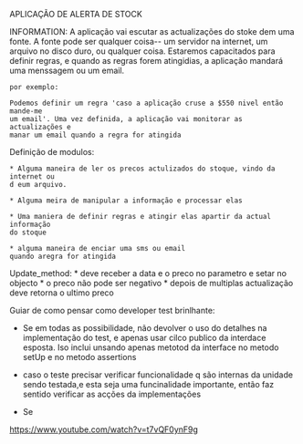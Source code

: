 APLICAÇÃO DE ALERTA DE STOCK


INFORMATION:
    A aplicação vai escutar as actualizações do stoke dem uma fonte.
    A fonte pode ser qualquer coisa-- um servidor na internet, um 
    arquivo no disco duro, ou qualquer coisa. Estaremos capacitados
    para definir regras, e quando as regras forem atingidias, a aplicação
    mandará uma menssagem ou um email.

    por exemplo:

    Podemos definir um regra 'caso a aplicação cruse a $550 nivel então mande-me 
    um email'. Uma vez definida, a aplicação vai monitorar as actualizações e 
    manar um email quando a regra for atingida


Definição de modulos:

    * Alguma maneira de ler os precos actulizados do stoque, vindo da internet ou
    d eum arquivo.

    * Alguma meira de manipular a informação e processar elas

    * Uma maniera de definir regras e atingir elas apartir da actual informação 
    do stoque

    * alguma maneira de enciar uma sms ou email
    quando aregra for atingida


Update_method:
    * deve receber a data e o preco no parametro e setar no objecto
    * o preco não pode ser negativo 
    * depois de multiplas actualização deve retorna o ultimo preco


Guiar de como pensar como developer test brinlhante:
  * Se em todas as possibilidade, não devolver  o uso do detalhes na implementação do test,
  e apenas usar cilco publico da interdace esposta. Iso inclui unsando apenas metotod da interface
  no metodo setUp e no metodo assertions

  * caso o teste precisar verificar funcionalidade q são internas da unidade sendo testada,e esta
  seja uma funcinalidade importante, então faz sentido verificar as acções da implementações

  * Se 

  https://www.youtube.com/watch?v=t7vQF0ynF9g